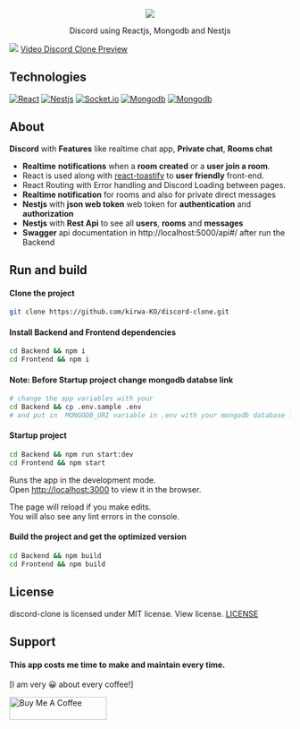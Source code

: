 <p align="center">
  <img src="https://github.com/kirwa-KO/discord-clone/blob/main/discord-clone.svg" />
</p>

<p align="center">
Discord using Reactjs, Mongodb and Nestjs
</p>

![](https://github.com/kirwa-KO/discord-clone/blob/main/discord-clone-screenshot.png)
[Video Discord Clone Preview](https://bit.ly/discord-clone)

## Technologies
[![React](https://img.shields.io/badge/React-20232A?style=flat&logo=react&logoColor=61DAFB&link=https://github.com/arihant-jain-09)](https://github.com/kirwa-KO)
[![Nestjs](https://img.shields.io/badge/Nest-20232A?style=flat&logo=nestjs&logoColor=ED2945)](https://github.com/kirwa-KO)
[![Socket.io](https://img.shields.io/badge/Socket.io-20232A?style=flat&logo=socket.io&logoColor=FFF)](https://github.com/kirwa-KO)
[![Mongodb](https://img.shields.io/badge/Mongodb-20232A?style=flat&logo=mongodb&logoColor=00684A)](https://github.com/kirwa-KO)
[![Mongodb](https://img.shields.io/badge/Swagger-20232A?style=flat&logo=swagger&logoColor=85E92C)](https://github.com/kirwa-KO)


## About
**Discord** with **Features** like realtime chat app, **Private chat**, **Rooms chat**
- **Realtime** **notifications** when a **room created** or a **user join a room**.
- React is used along with [react-toastify](https://www.npmjs.com/package/react-toastify) to **user friendly** front-end.
- React Routing with Error handling and Discord Loading between pages.
- **Realtime notification** for rooms and also for private direct messages
- **Nestjs** with **json web token** web token for **authentication** and **authorization**
- **Nestjs** with **Rest Api** to see all **users**, **rooms** and **messages**
- **Swagger** api documentation in http://localhost:5000/api#/ after run the Backend

## Run and build

#### Clone the project

```bash
git clone https://github.com/kirwa-KO/discord-clone.git
```

#### Install Backend and Frontend dependencies
```bash
cd Backend && npm i
cd Frontend && npm i
```
#### Note: Before Startup project change mongodb databse link
```bash
# change the app variables with your
cd Backend && cp .env.sample .env
# and put in  MONGODB_URI variable in .env with your mongodb database link
```

#### Startup project

```bash
cd Backend && npm run start:dev
cd Frontend && npm start
```

Runs the app in the development mode.<br>
Open [http://localhost:3000](http://localhost:3000) to view it in the browser.

The page will reload if you make edits.<br>
You will also see any lint errors in the console.

#### Build the project and get the optimized version

```bash
cd Backend && npm build
cd Frontend && npm build
```

## License
discord-clone is licensed under MIT license. View license. [LICENSE](https://github.com/kirwa-KO/discord-clone/blob/main/LICENSE)

## Support
#### This app costs me time to make and maintain every time.
[I am very 😀 about every coffee!]

<a href="https://www.buymeacoffee.com/imranbaali" target="_blank"><img src="https://cdn.buymeacoffee.com/buttons/v2/default-yellow.png" alt="Buy Me A Coffee" height="41" width="174"></a>